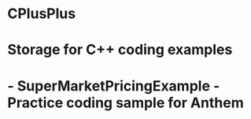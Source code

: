 # CPlusPlus
# Storage for C++ coding examples
# - SuperMarketPricingExample - Practice coding sample for Anthem
